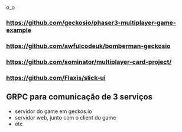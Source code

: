 o_o


### https://github.com/geckosio/phaser3-multiplayer-game-example
### https://github.com/awfulcodeuk/bomberman-geckosio
### https://github.com/sominator/multiplayer-card-project/
### https://github.com/Flaxis/slick-ui
## GRPC para comunicação de 3 serviços
- servidor do game em geckos.io
- servidor web, junto com o client do game
- etc